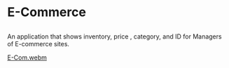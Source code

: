 # E-Commerce 
##
An application that shows inventory, price , category, and ID for Managers of E-commerce sites.

[E-Com.webm](https://user-images.githubusercontent.com/103383874/181153395-0f148eac-c1a8-4a55-82d5-c87b9373e8d3.webm)

